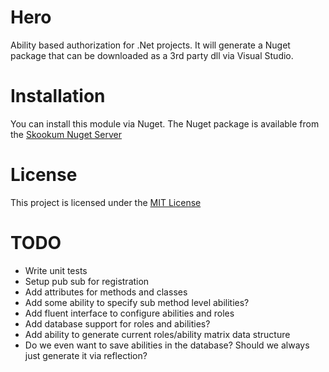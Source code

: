 # Hero

Ability based authorization for .Net projects. It will generate a Nuget package that can be downloaded as a 3rd party dll via Visual Studio.

# Installation

You can install this module via Nuget. The Nuget package is available from the [Skookum Nuget Server](http://skookum.cloudapp.net/guestAuth/app/nuget/v1/FeedService.svc/)

# License

This project is licensed under the [MIT License](http://opensource.org/licenses/MIT)

# TODO

+ Write unit tests
+ Setup pub sub for registration
+ Add attributes for methods and classes
+ Add some ability to specify sub method level abilities?
+ Add fluent interface to configure abilities and roles
+ Add database support for roles and abilities?
+ Add ability to generate current roles/ability matrix data structure
+ Do we even want to save abilities in the database? Should we always just generate it via reflection?